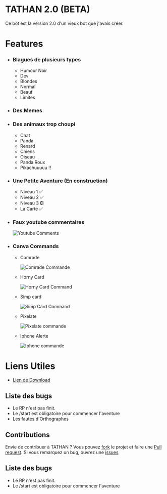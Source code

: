 
# TATHAN 2.0 (BETA)

Ce bot est la version 2.0 d'un vieux bot que j'avais créer.

# Features
- ### Blagues de plusieurs types 
  
  - Humour Noir
  - Dev
  - Blondes
  - Normal
  - Beauf
  - Limites

- ### Des Memes

- ### Des animaux trop choupi

  - Chat
  - Panda
  - Renard
  - Chiens
  - Oiseau
  - Panda Roux
  - Pikachuuuuu !!

- ### Une Petite Aventure (En construction)

  - Niveau 1 ✅
  - Niveau 2 ✅
  - Niveau 3 ❎
  - La Carte ✅

 - ### Faux youtube commentaires
   
   ![Youtube Comments](https://media.discordapp.net/attachments/998147235365797910/998523137748652032/unknown.png)

- ### Canva Commands 

  - Comrade

    ![Comrade Commande](https://images-ext-1.discordapp.net/external/WKlsr04539usf9gdRtL4BWiBU69x8vo-ETtekVmSxu0/%3Favatar%3Dhttps%3A%2F%2Fcdn.discordapp.com%2Favatars%2F626449013423734785%2Fa_156fdaeeb6630eb9f50f86bc9fba9fc1.gif/https/some-random-api.ml/canvas/comrade)
  
  - Horny Card 

    ![Horny Card Command](https://images-ext-1.discordapp.net/external/GcYpI3ZHpzSUMPmbttKxFy7WUlg-1coDJszp-bW3Z3s/%3Favatar%3Dhttps%3A%2F%2Fcdn.discordapp.com%2Favatars%2F626449013423734785%2Fa_156fdaeeb6630eb9f50f86bc9fba9fc1.png/https/some-random-api.ml/canvas/horny)
  
  - Simp card 

    ![Simp Card Command](https://images-ext-1.discordapp.net/external/fITtjepUUQeETDHUBNluxFmwssoRV8kv1V3hAnN12LI/%3Favatar%3Dhttps%3A%2F%2Fcdn.discordapp.com%2Favatars%2F626449013423734785%2Fa_156fdaeeb6630eb9f50f86bc9fba9fc1.gif/https/some-random-api.ml/canvas/simpcard)
  
  - Pixelate

    ![Pixelate commande](https://some-random-api.ml/canvas/pixelate?avatar=https://cdn.discordapp.com/avatars/626449013423734785/a_156fdaeeb6630eb9f50f86bc9fba9fc1.gif)

  - Iphone Alerte

    ![Iphone commande](https://media.discordapp.net/attachments/998147235365797910/998531297540579378/unknown.png)


# Liens Utiles

- [Lien de Download](https://discord.com/api/oauth2/authorize?client_id=995678135662166067&permissions=8&scope=applications.commands%20bot)

## Liste des bugs 
- Le RP n'est pas finit.
- Le /start est obligatoire pour commencer l'aventure
- Les fautes d'Orthographes

## Contributions
Envie de contribuer à TATHAN ? Vous pouvez [fork](https://github.com/TathanDev/FunnyBot/fork) le projet et faire une [Pull request](https://github.com/TathanDev/FunnyBot/pulls).
Si vous remarquez un bug, ouvrez une [issues](https://github.com/TathanDev/FunnyBot/issues)


## Liste des bugs 
- Le RP n'est pas finit.
- Le /start est obligatoire pour commencer l'aventure
